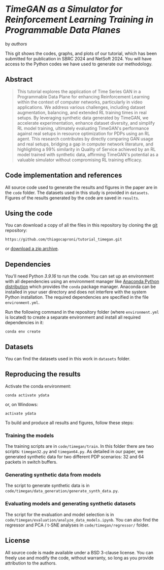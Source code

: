 # *TimeGAN as a Simulator for Reinforcement Learning Training in Programmable Data Planes*

by *authors*


This git shows the codes, graphs, and plots of our tutorial, which has been submitted for publication in SBRC 2024 and NetSoft 2024. You will have access to the Python codes we have used to generate our methodology.


## Abstract

> This tutorial explores the application of Time Series GAN in a Programmable Data Plane for enhancing Reinforcement Learning within the context of computer networks, particularly in video applications. We address various challenges, including dataset augmentation, balancing, and extended RL training times in real setups. By leveraging synthetic data generated by TimeGAN, we accelerate experimentation, enhance dataset diversity, and simplify RL model training, ultimately evaluating TimeGAN's performance against real setups in resource optimization for PDPs using an RL agent. This research contributes by directly comparing GAN usage and real setups, bridging a gap in computer network literature, and highlighting a 99\% similarity in Quality of Service achieved by an RL model trained with synthetic data, affirming TimeGAN's potential as a valuable simulator without compromising RL training efficacy.

## Code implementation and references


All source code used to generate the results and figures in the paper are in
the `code` folder.
The datasets used in this study is provided in `datasets`.
Figures of the results generated by the code are saved in `results`.
<!-- See the `README.md` files in each directory for a full description. -->

## Using the code

You can download a copy of all the files in this repository by cloning the
[git](https://git-scm.com/) repository:

    https://github.com/thiagocaproni/tutorial_timegan.git

or [download a zip archive](https://github.com/thiagocaproni/tutorial_timegan/archive/refs/heads/master.zip).

## Dependencies


You'll need Python *3.9.16* to run the code.
You can set up an environment with all dependencies using an environment manager
like [Anaconda Python distribution](https://www.anaconda.com/download/) which
provides the `conda` package manager.
Anaconda can be installed in your user directory and does not interfere with
the system Python installation.
The required dependencies are specified in the file `environment.yml`.

Run the following command in the repository folder (where `environment.yml`
is located) to create a separate environment and install all required
dependencies in it:

    conda env create

## Datasets

You can find the datasets used in this work in `datasets` folder.

## Reproducing the results

Activate the conda environment:

    conda activate ydata

or, on Windows:

    activate ydata

To build and produce all results and figures, follow these steps:

### Training the models

The training scripts are in `code/timegan/train`. In this folder there are two scripts: `timegan32.py` and `timegan64.py`. As detailed in our paper, we generated synthetic data for two different PDP scenarios: 32 and 64 packets in switch buffers.

### Generating synthetic data from models

The script to generate synthetic data is in `code/timegan/data_generation/generate_synth_data.py`.

### Evaluating models and generating synthetic datasets

The script for the evaluation and model selection is in `code/timegan/evaluation/analyze_data_models.ipynb`. You can also find the regressor and PCA / t-SNE analyses in `code/timegan/regressor/` folder.  

## License

All source code is made available under a BSD 3-clause license. You can freely
use and modify the code, without warranty, so long as you provide attribution
to the authors.


